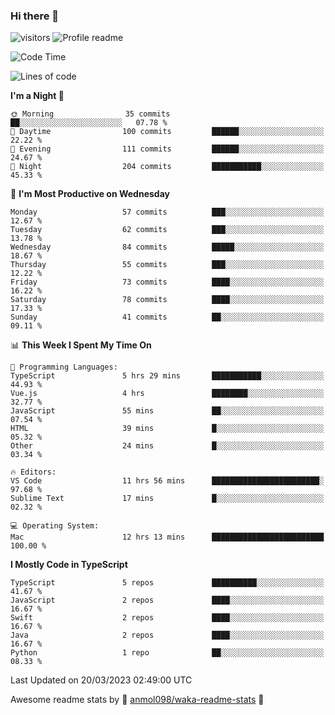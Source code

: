 ### Hi there 👋  
![visitors](https://visitor-badge.laobi.icu/badge?page_id=leverglowh) ![Profile readme](https://github.com/leverglowh/leverglowh/workflows/Profile%20readme/badge.svg?branch=master)

<!--START_SECTION:waka-->
![Code Time](http://img.shields.io/badge/Code%20Time-1%2C988%20hrs%2059%20mins-blue)

![Lines of code](https://img.shields.io/badge/From%20Hello%20World%20I%27ve%20Written-184.3%20thousand%20lines%20of%20code-blue)

**I'm a Night 🦉** 

```text
🌞 Morning                35 commits          ██░░░░░░░░░░░░░░░░░░░░░░░   07.78 % 
🌆 Daytime                100 commits         ██████░░░░░░░░░░░░░░░░░░░   22.22 % 
🌃 Evening                111 commits         ██████░░░░░░░░░░░░░░░░░░░   24.67 % 
🌙 Night                  204 commits         ███████████░░░░░░░░░░░░░░   45.33 % 
```
📅 **I'm Most Productive on Wednesday** 

```text
Monday                   57 commits          ███░░░░░░░░░░░░░░░░░░░░░░   12.67 % 
Tuesday                  62 commits          ███░░░░░░░░░░░░░░░░░░░░░░   13.78 % 
Wednesday                84 commits          █████░░░░░░░░░░░░░░░░░░░░   18.67 % 
Thursday                 55 commits          ███░░░░░░░░░░░░░░░░░░░░░░   12.22 % 
Friday                   73 commits          ████░░░░░░░░░░░░░░░░░░░░░   16.22 % 
Saturday                 78 commits          ████░░░░░░░░░░░░░░░░░░░░░   17.33 % 
Sunday                   41 commits          ██░░░░░░░░░░░░░░░░░░░░░░░   09.11 % 
```


📊 **This Week I Spent My Time On** 

```text
💬 Programming Languages: 
TypeScript               5 hrs 29 mins       ███████████░░░░░░░░░░░░░░   44.93 % 
Vue.js                   4 hrs               ████████░░░░░░░░░░░░░░░░░   32.77 % 
JavaScript               55 mins             ██░░░░░░░░░░░░░░░░░░░░░░░   07.54 % 
HTML                     39 mins             █░░░░░░░░░░░░░░░░░░░░░░░░   05.32 % 
Other                    24 mins             █░░░░░░░░░░░░░░░░░░░░░░░░   03.34 % 

🔥 Editors: 
VS Code                  11 hrs 56 mins      ████████████████████████░   97.68 % 
Sublime Text             17 mins             █░░░░░░░░░░░░░░░░░░░░░░░░   02.32 % 

💻 Operating System: 
Mac                      12 hrs 13 mins      █████████████████████████   100.00 % 
```

**I Mostly Code in TypeScript** 

```text
TypeScript               5 repos             ██████████░░░░░░░░░░░░░░░   41.67 % 
JavaScript               2 repos             ████░░░░░░░░░░░░░░░░░░░░░   16.67 % 
Swift                    2 repos             ████░░░░░░░░░░░░░░░░░░░░░   16.67 % 
Java                     2 repos             ████░░░░░░░░░░░░░░░░░░░░░   16.67 % 
Python                   1 repo              ██░░░░░░░░░░░░░░░░░░░░░░░   08.33 % 
```




 Last Updated on 20/03/2023 02:49:00 UTC
<!--END_SECTION:waka-->


Awesome readme stats by :star2: [anmol098/waka-readme-stats](https://github.com/anmol098/waka-readme-stats) :star2:
